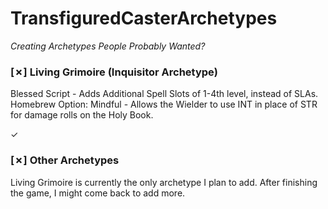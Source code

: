 # TransfiguredCasterArchetypes
*Creating Archetypes People Probably Wanted?*

### [✗] Living Grimoire (Inquisitor Archetype)  
Blessed Script - Adds Additional Spell Slots of 1-4th level, instead of SLAs.  
Homebrew Option: Mindful - Allows the Wielder to use INT in place of STR for damage rolls on the Holy Book.  

✓  
### [✗] Other Archetypes  
Living Grimoire is currently the only archetype I plan to add. After finishing the game, I might come back to add more.  
